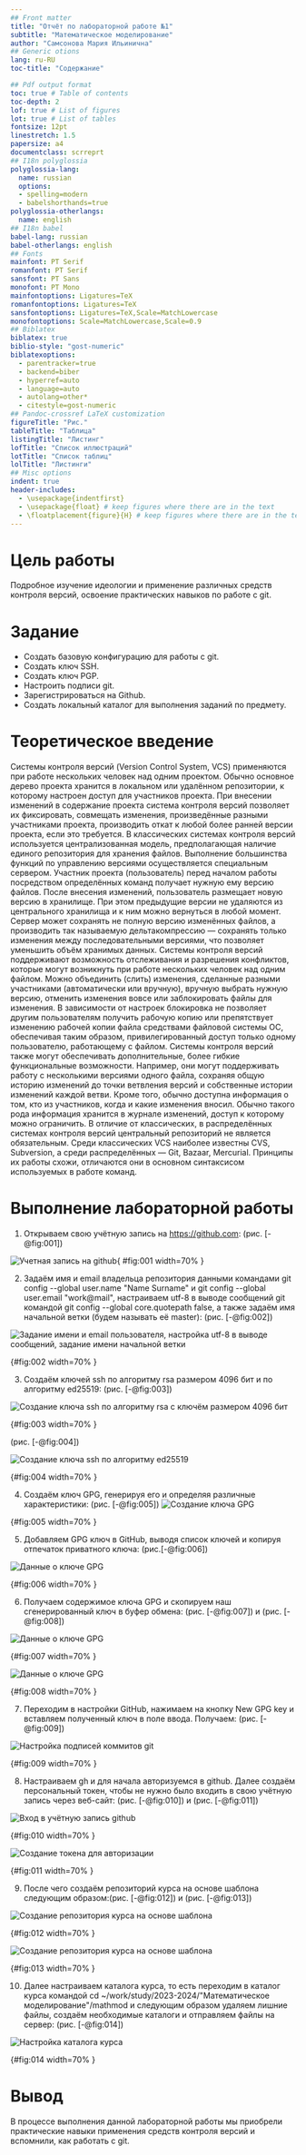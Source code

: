 ```yaml
---
## Front matter
title: "Отчёт по лабораторной работе №1"
subtitle: "Математическое моделирование"
author: "Самсонова Мария Ильинична"
## Generic otions
lang: ru-RU
toc-title: "Содержание"

## Pdf output format
toc: true # Table of contents
toc-depth: 2
lof: true # List of figures
lot: true # List of tables
fontsize: 12pt
linestretch: 1.5
papersize: a4
documentclass: scrreprt
## I18n polyglossia
polyglossia-lang:
  name: russian
  options:
  - spelling=modern
  - babelshorthands=true
polyglossia-otherlangs:
  name: english
## I18n babel
babel-lang: russian
babel-otherlangs: english
## Fonts
mainfont: PT Serif
romanfont: PT Serif
sansfont: PT Sans
monofont: PT Mono
mainfontoptions: Ligatures=TeX
romanfontoptions: Ligatures=TeX
sansfontoptions: Ligatures=TeX,Scale=MatchLowercase
monofontoptions: Scale=MatchLowercase,Scale=0.9
## Biblatex
biblatex: true
biblio-style: "gost-numeric"
biblatexoptions:
  - parentracker=true
  - backend=biber
  - hyperref=auto
  - language=auto
  - autolang=other*
  - citestyle=gost-numeric
## Pandoc-crossref LaTeX customization
figureTitle: "Рис."
tableTitle: "Таблица"
listingTitle: "Листинг"
lofTitle: "Список иллюстраций"
lotTitle: "Список таблиц"
lolTitle: "Листинги"
## Misc options
indent: true
header-includes:
  - \usepackage{indentfirst}
  - \usepackage{float} # keep figures where there are in the text
  - \floatplacement{figure}{H} # keep figures where there are in the text
---
```

# Цель работы
Подробное изучение идеологии и применение различных средств контроля версий, освоение практических навыков по работе с git.

# Задание
- Создать базовую конфигурацию для работы с git.
- Создать ключ SSH.
- Создать ключ PGP.
- Настроить подписи git.
- Зарегистрироваться на Github.
- Создать локальный каталог для выполнения заданий по предмету.

# Теоретическое введение
Системы контроля версий (Version Control System, VCS) применяются при работе нескольких человек над одним проектом. Обычно основное дерево проекта хранится в локальном
или удалённом репозитории, к которому настроен доступ для участников проекта. При
внесении изменений в содержание проекта система контроля версий позволяет их
фиксировать, совмещать изменения, произведённые разными участниками проекта,
производить откат к любой более ранней версии проекта, если это требуется.
В классических системах контроля версий используется централизованная модель,
предполагающая наличие единого репозитория для хранения файлов. Выполнение большинства функций по управлению версиями осуществляется специальным сервером.
Участник проекта (пользователь) перед началом работы посредством определённых
команд получает нужную ему версию файлов. После внесения изменений, пользователь
размещает новую версию в хранилище. При этом предыдущие версии не удаляются
из центрального хранилища и к ним можно вернуться в любой момент. Сервер может
сохранять не полную версию изменённых файлов, а производить так называемую дельтакомпрессию — сохранять только изменения между последовательными версиями, что
позволяет уменьшить объём хранимых данных.
Системы контроля версий поддерживают возможность отслеживания и разрешения
конфликтов, которые могут возникнуть при работе нескольких человек над одним
файлом. Можно объединить (слить) изменения, сделанные разными участниками (автоматически или вручную), вручную выбрать нужную версию, отменить изменения вовсе
или заблокировать файлы для изменения. В зависимости от настроек блокировка не
позволяет другим пользователям получить рабочую копию или препятствует изменению
рабочей копии файла средствами файловой системы ОС, обеспечивая таким образом,
привилегированный доступ только одному пользователю, работающему с файлом.
Системы контроля версий также могут обеспечивать дополнительные, более гибкие
функциональные возможности. Например, они могут поддерживать работу с несколькими версиями одного файла, сохраняя общую историю изменений до точки ветвления
версий и собственные истории изменений каждой ветви. Кроме того, обычно доступна
информация о том, кто из участников, когда и какие изменения вносил. Обычно такого
рода информация хранится в журнале изменений, доступ к которому можно ограничить.
В отличие от классических, в распределённых системах контроля версий центральный
репозиторий не является обязательным.
Среди классических VCS наиболее известны CVS, Subversion, а среди распределённых — Git, Bazaar, Mercurial. Принципы их работы схожи, отличаются они в основном
синтаксисом используемых в работе команд.


# Выполнение лабораторной работы

1. Открываем свою учётную запись на https://github.com: (рис. [-@fig:001])

![Учетная запись на github](images/1.png){ #fig:001 width=70% }

2.  Задаём имя и email владельца репозитория данными командами  git config --global user.name "Name Surname" и git config --global user.email "work@mail", настраиваем utf-8 в выводе сообщений git командой git config --global core.quotepath false, а также задаём имя начальной ветки (будем называть её master):
(рис. [-@fig:002])

![Задание имени и email пользователя, настройка utf-8 в выводе сообщений, задание имени начальной ветки](images/2.png)

{#fig:002 width=70% }

3. Создаём ключей ssh по алгоритму rsa размером 4096 бит и по алгоритму ed25519: (рис. [-@fig:003])

![Создание ключа ssh по алгоритму rsa с ключём размером 4096 бит](images/3.png)

{#fig:003 width=70% }

(рис. [-@fig:004])

![Создание ключа ssh по алгоритму ed25519](images/4.png)

{#fig:004 width=70% }

4.  Создаём ключ GPG, генерируя его и определяя различные характеристики: (рис. [-@fig:005]) 
![Создание ключа GPG](images/5.png)

{#fig:005 width=70% }

5. Добавляем GPG ключ в GitHub, выводя список ключей и копируя отпечаток приватного ключа: (рис.[-@fig:006])

![Данные о ключе GPG](images/8.png)

{#fig:006 width=70% }
 
6. Получаем содержимое ключа GPG и скопируем наш сгенерированный ключ в буфер обмена:
(рис. [-@fig:007]) и (рис. [-@fig:008])

![Данные о ключе GPG](images/9.png)

{#fig:007 width=70% }


![Данные о ключе GPG](images/10.png)

{#fig:008 width=70% }

7. Переходим в настройки GitHub, нажимаем на кнопку New GPG key и вставляем полученный ключ в поле ввода. Получаем:
(рис. [-@fig:009])

![Настройка подписей коммитов git](images/11.png)

{#fig:009 width=70% }

8.  Настраиваем gh и для начала авторизуемся в github. Далее создаём персональный токен, чтобы не нужно было входить в свою учётную запись через веб-сайт: (рис. [-@fig:010]) и (рис. [-@fig:011]) 

![Вход в учётную запись github](images/12.png)

{#fig:010 width=70% }

![Создание токена для авторизации](images/13.png)

{#fig:011 width=70% }

9.  После чего создаём репозиторий курса на основе шаблона следующим образом:(рис. [-@fig:012]) и (рис. [-@fig:013]) 

![Создание репозитория курса на основе шаблона](images/15.png)

{#fig:012 width=70% }

![Создание репозитория курса на основе шаблона](images/16.png)

{#fig:013 width=70% }

10. Далее настраиваем каталога курса, то есть переходим в каталог курса командой  cd ~/work/study/2023-2024/"Математическое моделирование"/mathmod и следующим образом удаляем лишние файлы, создаём необходимые каталоги и отправляем файлы на сервер: (рис. [-@fig:014])

![Настройка каталога курса](images/18.png)

{#fig:014 width=70% }


# Вывод

В процессе выполнения данной лабораторной работы мы приобрели практические навыки применения средств контроля версий и вспомнили, как работать с git.